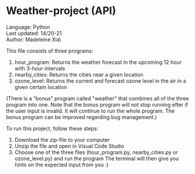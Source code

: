 # Weather-project (API)

Language: Python\
Last updated: 14/20-21\
Author: Madeleine Xia\

This file consists of three programs:
1. hour_program: Returns the weather forecast in the upcoming 12 hour with 3-hour intervals
2. nearby_cities: Returns the cities near a given location
3. ozone_level: Returns the current and forecast ozone level in the air in a given certain location

(There is a "bonus" program called "weather" that combines all of the three program into one. 
Note that the bonus program will not stop running efter if the user input is invalid.
It will continue to run the whole program. The bonus program can be improved regarding bug management.) 

To run this project, follow these steps:
1. Download the zip-file to your computer
2. Unzip the file and open in Visual Code Studio
3. Choose one of the three files (hour_program.py, nearby_cities.py or ozone_level.py) and run the program
   The terminal will then give you hints on the expected input from you :)
